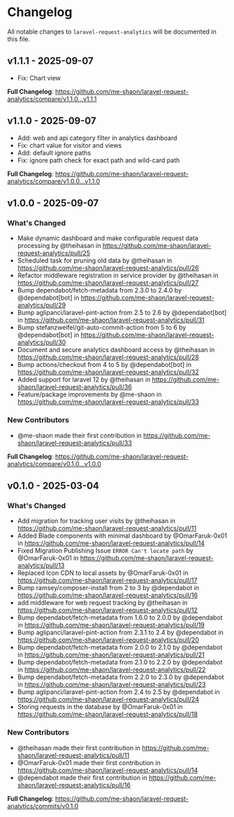 # Changelog

All notable changes to `laravel-request-analytics` will be documented in this file.

## v1.1.1 - 2025-09-07

- Fix: Chart view

**Full Changelog**: https://github.com/me-shaon/laravel-request-analytics/compare/v1.1.0...v1.1.1

## v1.1.0 - 2025-09-07

- Add: web and api category filter in analytics dashboard
- Fix: chart value for visitor and views
- Add: default ignore paths
- Fix: ignore path check for exact path and wild-card path

**Full Changelog**: https://github.com/me-shaon/laravel-request-analytics/compare/v1.0.0...v1.1.0

## v1.0.0 - 2025-09-07

### What's Changed

* Make dynamic dashboard and make configurable request data processing by @theihasan in https://github.com/me-shaon/laravel-request-analytics/pull/25
* Scheduled task for pruning old data by @theihasan in https://github.com/me-shaon/laravel-request-analytics/pull/26
* Refactor middleware registration in service provider by @theihasan in https://github.com/me-shaon/laravel-request-analytics/pull/27
* Bump dependabot/fetch-metadata from 2.3.0 to 2.4.0 by @dependabot[bot] in https://github.com/me-shaon/laravel-request-analytics/pull/29
* Bump aglipanci/laravel-pint-action from 2.5 to 2.6 by @dependabot[bot] in https://github.com/me-shaon/laravel-request-analytics/pull/31
* Bump stefanzweifel/git-auto-commit-action from 5 to 6 by @dependabot[bot] in https://github.com/me-shaon/laravel-request-analytics/pull/30
* Document and secure analytics dashboard access by @theihasan in https://github.com/me-shaon/laravel-request-analytics/pull/28
* Bump actions/checkout from 4 to 5 by @dependabot[bot] in https://github.com/me-shaon/laravel-request-analytics/pull/32
* Added support for laravel 12 by @theihasan in https://github.com/me-shaon/laravel-request-analytics/pull/36
* Feature/package improvements by @me-shaon in https://github.com/me-shaon/laravel-request-analytics/pull/33

### New Contributors

* @me-shaon made their first contribution in https://github.com/me-shaon/laravel-request-analytics/pull/33

**Full Changelog**: https://github.com/me-shaon/laravel-request-analytics/compare/v0.1.0...v1.0.0

## v0.1.0 - 2025-03-04

### What's Changed

* Add migration for tracking user visits by @theihasan in https://github.com/me-shaon/laravel-request-analytics/pull/11
* Added Blade components with minimal dashboard by @OmarFaruk-0x01 in https://github.com/me-shaon/laravel-request-analytics/pull/14
* Fixed Migration Publishing Issue `ERROR Can't locate path` by @OmarFaruk-0x01 in https://github.com/me-shaon/laravel-request-analytics/pull/13
* Replaced Icon CDN to local assets by @OmarFaruk-0x01 in https://github.com/me-shaon/laravel-request-analytics/pull/17
* Bump ramsey/composer-install from 2 to 3 by @dependabot in https://github.com/me-shaon/laravel-request-analytics/pull/16
* add middleware for web request tracking by @theihasan in https://github.com/me-shaon/laravel-request-analytics/pull/12
* Bump dependabot/fetch-metadata from 1.6.0 to 2.0.0 by @dependabot in https://github.com/me-shaon/laravel-request-analytics/pull/19
* Bump aglipanci/laravel-pint-action from 2.3.1 to 2.4 by @dependabot in https://github.com/me-shaon/laravel-request-analytics/pull/20
* Bump dependabot/fetch-metadata from 2.0.0 to 2.1.0 by @dependabot in https://github.com/me-shaon/laravel-request-analytics/pull/21
* Bump dependabot/fetch-metadata from 2.1.0 to 2.2.0 by @dependabot in https://github.com/me-shaon/laravel-request-analytics/pull/22
* Bump dependabot/fetch-metadata from 2.2.0 to 2.3.0 by @dependabot in https://github.com/me-shaon/laravel-request-analytics/pull/23
* Bump aglipanci/laravel-pint-action from 2.4 to 2.5 by @dependabot in https://github.com/me-shaon/laravel-request-analytics/pull/24
* Storing requests in the database by @OmarFaruk-0x01 in https://github.com/me-shaon/laravel-request-analytics/pull/18

### New Contributors

* @theihasan made their first contribution in https://github.com/me-shaon/laravel-request-analytics/pull/11
* @OmarFaruk-0x01 made their first contribution in https://github.com/me-shaon/laravel-request-analytics/pull/14
* @dependabot made their first contribution in https://github.com/me-shaon/laravel-request-analytics/pull/16

**Full Changelog**: https://github.com/me-shaon/laravel-request-analytics/commits/v0.1.0
